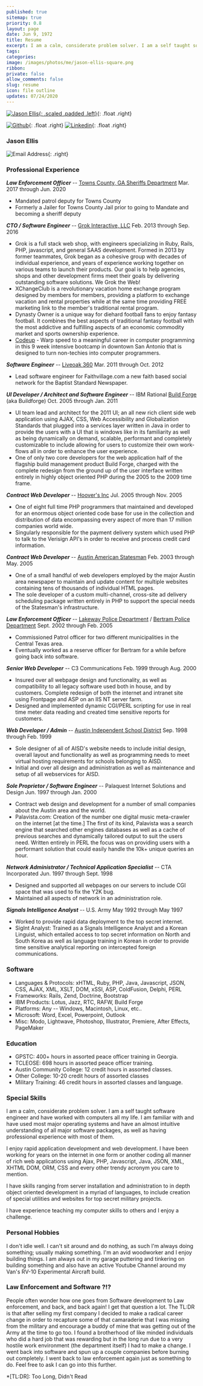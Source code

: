 ```yaml
---
published: true
sitemap: true
priority: 0.8
layout: page
date: Jun 9, 1972
title: Resume
excerpt: I am a calm, considerate problem solver. I am a self taught software engineer and have worked with computers all my life. I am familiar with and have used most major operating systems and have an almost intuitive understanding of all major software packages, as well as having professional experience with most of them.
tags:
categories:
image: /images/photos/me/jason-ellis-square.png
ribbon:
private: false
allow_comments: false
slug: resume
icon: file outline
updates: 07/24/2020
---
```


[![Jason Ellis](/images/photos/me/jason-ellis-square.png){: .scaled .padded .left}](/images/photos/me/jason-ellis-square.png "Jason Ellis"){: .float .right}

[![Github](/images/github.png)](https://github.com/palamedes){: .float .right}
[![Linkedin](/images/linkedin.png)](http://www.linkedin.com/in/jasonellis){: .float .right}

### Jason Ellis

![Email Address](/images/1972/email.gif){: .right}

### Professional Experience

__*Law Enforcement Officer*__ -- [Towns County, GA Sheriffs Department](https://www.facebook.com/TownsCountySheriffGA/)
Mar. 2017 through Jun. 2020

- Mandated patrol deputy for Towns County
- Formerly a Jailer for Towns County Jail prior to going to Mandate and becoming a sheriff deputy

__*CTO / Software Engineer*__ -- [Grok Interactive, LLC](http://www.grok-interactive.com)
Feb. 2013 through Sep. 2016

- Grok is a full stack web shop, with engineers specializing in Ruby, Rails, PHP, javascript, and general SAAS development.  Formed in 2013 by former teammates, Grok began as a cohesive group with decades of individual experience, and years of experience working together on various teams to launch their products.   Our goal is to help agencies, shops and other development firms meet their goals by delivering outstanding software solutions.  We Grok the Web!
- XChangeClub is a revolutionary vacation home exchange program designed by members for members, providing a platform to exchange vacation and rental properties while at the same time providing FREE marketing link to the member's traditional rental program.
- Dynasty Owner is a unique way for diehard football fans to enjoy fantasy football.  It combines the best aspects of traditional fantasy football with the most addictive and fulfilling aspects of an economic commodity market and sports ownership experience.
- [Codeup](http://codeup.com) - Warp speed to a meaningful career in computer programming in this 9 week intensive bootcamp in downtown San Antonio that is designed to turn non-techies into computer programmers.

__*Software Engineer*__ -- [Liveoak 360](http://www.liveoak360.com)
Mar. 2011 through Oct. 2012

- Lead software engineer for Faithvillage.com a new faith based social network for the Baptist Standard Newspaper.

__*UI Developer / Architect and Software Engineer*__ -- IBM Rational [Build Forge](http://www.buildforge.com) (aka Buildforge)
Oct. 2005 through Jan. 2011

- UI team lead and architect for the 2011 UI; an all new rich client side web application using AJAX, CSS, Web Accessibility and Globalization Standards that plugged into a services layer written in Java in order to provide the users with a UI that is windows like in its familiarity as well as being dynamically on demand, scalable, performant and completely customizable to include allowing for users to customize their own work-flows all in order to enhance the user experience.
- One of only two core developers for the web application half of the flagship build management product Build Forge, charged with the complete redesign from the ground up of the user interface written entirely in highly object oriented PHP during the 2005 to the 2009 time frame.

__*Contract Web Developer*__ -- [Hoover's Inc](http://www.hoovers.com)
Jul. 2005 through Nov. 2005

- One of eight full time PHP programmers that maintained and developed for an enormous object oriented code base for use in the collection and distribution of data encompassing every aspect of more than 17 million companies world wide.
- Singularly responsible for the payment delivery system which used PHP to talk to the Verisign API's in order to receive and process credit card information.

__*Contract Web Developer*__ -- [Austin American Statesman](http://www.statesman.com)
Feb. 2003 through May. 2005

- One of a small handful of web developers employed by the major Austin area newspaper to maintain and update content for multiple websites containing tens of thousands of individual HTML pages.
- The sole developer of a custom multi-channel, cross-site ad delivery scheduling package written entirely in PHP to support the special needs of the Statesman's infrastructure.

__*Law Enforcement Officer*__ -- [Lakeway Police Department](http://www.cityoflakeway.com/police) / [Bertram Police Department](http://www.bertramtx.com)
Sept. 2002 through Feb. 2005

- Commissioned Patrol officer for two different municipalities in the Central Texas area.
- Eventually worked as a reserve officer for Bertram for a while before going back into software.

__*Senior Web Developer*__ -- C3 Communications
Feb. 1999 through Aug. 2000

- Insured over all webpage design and functionality, as well as compatibility to all legacy software used both in house, and by customers. Complete redesign of both the internet and intranet site using Frontpage and ASP on an IIS NT server farm.
- Designed and implemented dynamic CGI/PERL scripting for use in real time meter data reading and created time sensitive reports for customers.

__*Web Developer / Admin*__ -- [Austin Independent School District](http://www.austin.isd.tenet.edu)
Sep. 1998 through Feb. 1999

- Sole designer of all of AISD's website needs to include initial design, overall layout and functionality as well as programming needs to meet virtual hosting requirements for schools belonging to AISD.
- Initial and over all design and administration as well as maintenance and setup of all webservices for AISD.

__*Sole Proprietor / Software Engineer*__ -- Palaquest Internet Solutions and Design
Jun. 1997 through Jan. 2000

- Contract web design and development for a number of small companies about the Austin area and the world.
- Palavista.com: Creation of the number one digital music meta-crawler on the internet [at the time.] The first of its kind, Palavista was a search engine that searched other engines databases as well as a cache of previous searches and dynamically tailored output to suit the users need. Written entirely in PERL the focus was on providing users with a performant solution that could easily handle the 10k+ unique queries an hour.

__*Network Administrator / Technical Application Specialist*__ -- CTA Incorporated
Jun. 1997 through Sept. 1998

- Designed and supported all webpages on our servers to include CGI space that was used to fix the Y2K bug.
- Maintained all aspects of network in an administration role.

__*Signals Intelligence Analyst*__ -- U.S. Army
May 1992 through May 1997

- Worked to provide rapid data deployment to the top secret internet.
- SigInt Analyst: Trained as a Signals Intelligence Analyst and a Korean Linguist, which entailed access to top secret information on North and South Korea as well as language training in Korean in order to provide time sensitive analytical reporting on intercepted foreign communications.

### Software

- Languages &amp; Protocols: xHTML, Ruby, PHP, Java, Javascript, JSON, CSS, AJAX, XML, XSLT, DOM, xSSI, ASP, ColdFusion, Delphi, PERL
- Frameworks: Rails, Zend, Doctrine, Bootstrap
- IBM Products: Lotus, Jazz, RTC, RAFW, Build Forge
- Platforms: Any -- Windows, Macintosh, Linux, etc..
- Microsoft: Word, Excel, Powerpoint, Outlook
- Misc: Modo, Lightwave, Photoshop, Illustrator, Premiere, After Effects, PageMaker

### Education

- GPSTC: 400+ hours in assorted peace officer training in Georgia.
- TCLEOSE: 698 hours in assorted peace officer training.
- Austin Community College: 12 credit hours in assorted classes.
- Other College: 10-20 credit hours of assorted classes
- Military Training: 46 credit hours in assorted classes and language.

### Special Skills

I am a calm, considerate problem solver. I am a self taught software engineer and have worked with computers all my life. I am familiar with and have used most major operating systems and have an almost intuitive understanding of all major software packages, as well as having professional experience with most of them.

I enjoy rapid application development and web development. I have been working for years on the internet in one form or another coding all manner of rich web applications using Ajax, PHP, Javascript, Java, JSON, XML, XHTML DOM, ORM, CSS and every other trendy acronym you care to mention.

I have skills ranging from server installation and administration to in depth object oriented development in a myriad of languages, to include creation of special utilities and websites for top secret military projects.

I have experience teaching my computer skills to others and I enjoy a challenge.

### Personal Hobbies

I don't idle well.  I can't sit around and do nothing, as such I'm always doing something; usually making something.  I'm an avid woodworker and I enjoy building things.  I am always out in my garage puttering and tinkering on building something and also have an active Youtube Channel around my Van's RV-10 Experimental Aircraft build. 

### Law Enforcement and Software ?!?

People often wonder how one goes from Software development to Law enforcement, and back, and back again!  I get that question a lot.  The TL:DR is that after selling my first company I decided to make a radical career change in order to recapture some of that camaraderie that I was missing from the military and encourage a buddy of mine that was getting out of the Army at the time to go too.  I found a brotherhood of like minded individuals who did a hard job that was rewarding but in the long run due to a very hostile work environment (the department itself) I had to make a change.  I went back into software and spun up a couple companies before burning out completely.  I went back to law enforcement again just as something to do.  Feel free to ask I can go into this further. 

*[TL:DR]: Too Long, Didn't Read